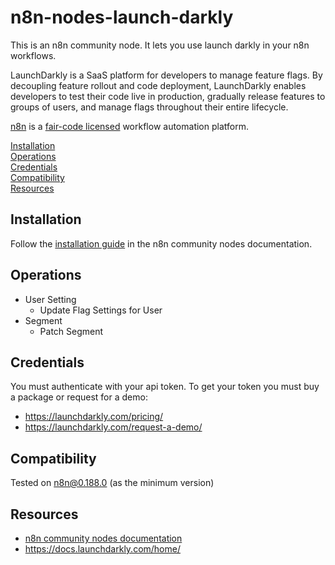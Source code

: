# n8n-nodes-launch-darkly

This is an n8n community node. It lets you use launch darkly in your n8n workflows.

LaunchDarkly is a SaaS platform for developers to manage feature flags. By decoupling feature rollout and code deployment, LaunchDarkly enables developers to test their code live in production, gradually release features to groups of users, and manage flags throughout their entire lifecycle.

[n8n](https://n8n.io/) is a [fair-code licensed](https://docs.n8n.io/reference/license/) workflow automation platform.

[Installation](#installation)  
[Operations](#operations)  
[Credentials](#credentials)  <!-- delete if no auth needed -->  
[Compatibility](#compatibility)  
[Resources](#resources)  

## Installation

Follow the [installation guide](https://docs.n8n.io/integrations/community-nodes/installation/) in the n8n community nodes documentation.

## Operations

* User Setting
	- Update Flag Settings for User
* Segment
	- Patch Segment

## Credentials

You must authenticate with your api token. To get your token you must buy a package or request for a demo:
* https://launchdarkly.com/pricing/
* https://launchdarkly.com/request-a-demo/

## Compatibility

Tested on n8n@0.188.0 (as the minimum version)


## Resources

* [n8n community nodes documentation](https://docs.n8n.io/integrations/community-nodes/)
* https://docs.launchdarkly.com/home/

